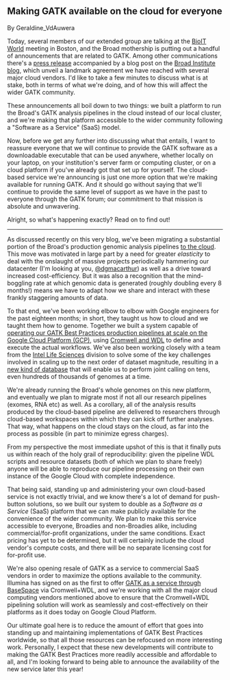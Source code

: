## Making GATK available on the cloud for everyone

By Geraldine_VdAuwera

<p>Today, several members of our extended group are talking at the <a rel="nofollow" href="http://www.bio-itworldexpo.com/">BioIT World</a> meeting in Boston, and the Broad mothership is putting out a handful of announcements that are related to GATK. Among other communications there's a <a rel="nofollow" href="https://www.broadinstitute.org/news/8065">press release</a> accompanied by a blog post on the <a rel="nofollow" href="https://www.broadinstitute.org/news/8066">Broad Institute blog</a>, which unveil a landmark agreement we have reached with several major cloud vendors. I'd like to take a few minutes to discuss what is at stake, both in terms of what we're doing, and of how this will affect the wider GATK community.</p>

<p>These announcements all boil down to two things: we built a platform to run the Broad's GATK analysis pipelines in the cloud instead of our local cluster, and we're making that platform accessible to the wider community following a "Software as a  Service" (SaaS) model.</p>

<p>Now, before we get any further into discussing what that entails, I want to reassure everyone that we will continue to provide the GATK software as a downloadable executable that can be used anywhere, whether locally on your laptop, on your institution's server farm or computing cluster, or on a cloud platform if you've already got that set up for yourself. The cloud-based service we're announcing is just one more option that we're making available for running GATK. And it should go without saying that we'll continue to provide the same level of support as we have in the past to everyone through the GATK forum; our commitment to that mission is absolute and unwavering.</p>

<p>Alright, so what's happening exactly? Read on to find out!</p>

<hr></hr><p>As discussed recently on this very blog, we've been migrating a substantial portion of the Broad's production genomic analysis pipelines <a rel="nofollow" href="https://www.broadinstitute.org/gatk/blog?id=7372">to the cloud</a>. This move was motivated in large part by a need for greater <em>elasticity</em> to deal with the onslaught of massive projects periodically hammering our datacenter (I'm looking at you, <a rel="nofollow" href="https://twitter.com/dgmacarthur">@dgmacarthur</a>) as well as a drive toward increased cost-efficiency. But it was also a recognition that the mind-boggling rate at which genomic data is generated (roughly doubling every 8 months!) means we have to adapt how we share and interact with these frankly staggering amounts of data.</p>

<p>To that end, we've been working elbow to elbow with Google engineers for the past eighteen months; in short, they taught us how to cloud and we taught them how to genome. Together we built a system capable of <a rel="nofollow" href="http://googleresearch.blogspot.com/2016/04/genomic-data-processing-on-google-cloud.html">operating our GATK Best Practices production pipelines at scale on the Google Cloud Platform (GCP)</a>, using <a rel="nofollow" href="https://www.broadinstitute.org/gatk/blog?id=7372">Cromwell and WDL</a> to define and execute the actual workflows. We've also been working closely with a team from the <a rel="nofollow" href="http://www.intel.com/content/www/us/en/healthcare-it/life-sciences.html">Intel Life Sciences</a> division to solve some of the key challenges involved in scaling up to the next order of dataset magnitude, resulting in a <a rel="nofollow" href="http://genomicinfo.broadinstitute.org/acton/media/13431/broad-intel-collaboration">new kind of database</a> that will enable us to perform joint calling on tens, even hundreds of thousands of genomes at a time.</p>

<p>We're already running the Broad's whole genomes on this new platform, and eventually we plan to migrate most if not all our research pipelines (exomes, RNA etc) as well. As a corollary, all of the analysis results produced by the cloud-based pipeline are delivered to researchers through cloud-based workspaces within which they can kick off further analyses. That way, what happens on the cloud stays on the cloud, as far into the process as possible (in part to minimize egress charges).</p>

<p>From my perspective the most immediate upshot of this is that it finally puts us within reach of the holy grail of reproducibility: given the pipeline WDL scripts and resource datasets (both of which we plan to share freely) anyone will be able to reproduce our pipeline processing on their own instance of the Google Cloud with complete independence.</p>

<p>That being said, standing up and administering your own cloud-based service is not exactly trivial, and we know there's a lot of demand for push-button solutions, so we built our system to double as a <em>Software as a Service</em> (SaaS) platform that we can make publicly available for the convenience of the wider community.  We plan to make this service accessible to everyone, Broadies and non-Broadies alike, including commercial/for-profit organizations, under the same conditions. Exact pricing has yet to be determined, but it will certainly include the cloud vendor's compute costs, and there will be no separate licensing cost for for-profit use.</p>

<p>We're also opening resale of GATK as a service to commercial SaaS vendors in order to maximize the options available to the community. Illumina has signed on as the first to offer <a rel="nofollow" href="http://genomicinfo.broadinstitute.org/acton/media/13431/illumina-collaboration">GATK as a service through BaseSpace</a> via Cromwell+WDL, and we're working with all the major cloud computing vendors mentioned above to ensure that the Cromwell+WDL pipelining solution will work as seamlessly and cost-effectively on their platforms as it does today on Google Cloud Platform.</p>

<p>Our ultimate goal here is to reduce the amount of effort that goes into standing up and maintaining implementations of GATK Best Practices worldwide, so that all those resources can be refocused on more interesting work. Personally, I expect that these new developments will contribute to making the GATK Best Practices more readily accessible and affordable to all, and I'm looking forward to being able to announce the availability of the new service later this year!</p>
